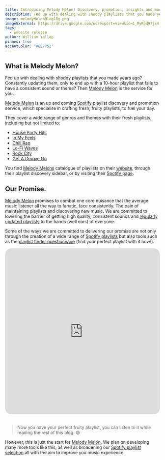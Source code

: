 ```yaml
---
title: Introducing Melody Melon! Discovery, promotion, insights and much more!
description: Fed up with dealing with shoddy playlists that you made years ago? Constantly updating them, only to end up with a 10-hour playlist that fails to have a consistent sound or theme? Then Melody Melon is the service for you. 
image: melodyMelonBlog1Bg.png
imageExternal: https://drive.google.com/uc?export=view&id=1_MyRod97jx4-31737QPvwYNA-ASLdrdk
tags:
  - website release
author: William Yallop
pinned: true
accentColor: '#EE7752'
---
```


## What is Melody Melon?
Fed up with dealing with shoddy playlists that you made years ago? Constantly updating them, only to end up with a 10-hour playlist that fails to have a consistent sound or theme? Then <a href="https://melodymelon.com/">Melody Melon</a> is the service for you. 

<a href="https://melodymelon.com/">Melody Melon</a> is an up and coming <a href="https://www.spotify.com/">Spotify</a> playlist discovery and promotion service, which specialise in crafting fresh, fruity playlists, to fuel your day. 

They cover a wide range of genres and themes with their fresh playlists, including but not limited to:

- <a href="https://melodymelon.com/playlist/house-party-hits">House Party Hits</a>
- <a href="https://melodymelon.com/playlist/in-my-feels">In My Feels</a>
- <a href="https://melodymelon.com/playlist/chill-rap">Chill Rap</a>
- <a href="https://melodymelon.com/playlist/lo-fi-waves">Lo-Fi Waves</a>
- <a href="https://melodymelon.com/playlist/rock-city">Rock City</a>
- <a href="https://melodymelon.com/playlist/get-a-groove-on">Get A Groove On</a>

You find <a href="https://melodymelon.com/">Melody Melons</a> catalogue of playlists on their <a href="https://melodymelon.com/">website</a>, through their playlist discovery sidebar, or by visiting their <a href="https://open.spotify.com/user/9b0arwvohrpgzewx9e4bjkr1y?si=KzhxRnW-TuKPZF9111riAw">Spotify page</a>.

## Our Promise.
<a href="https://melodymelon.com/">Melody Melon</a> promises to combat one core nuisance that the average music listener all the way to fanatic, face consistently. The pain of maintaining playlists and discovering new music. We are committed to lowering the barrier of getting high quality, consistent sounds and <a href="https://open.spotify.com/user/9b0arwvohrpgzewx9e4bjkr1y?si=KzhxRnW-TuKPZF9111riAw">regularly updated playlists</a> to the hands (well ears) of everyone.

Some of the ways we are committed to delivering our promise are not only through the creation of a wide range of <a href="https://open.spotify.com/user/9b0arwvohrpgzewx9e4bjkr1y?si=KzhxRnW-TuKPZF9111riAw">Spotify playlists</a> but also tools such as the <a href="https://finder.melodymelon.com">playlist finder questionnaire</a> (find your perfect playlist with it now!).

<iframe src="https://finder.melodymelon.com/" style="border:0px none; border-radius: 20px; margin-bottom: 20px; width: 100%;" name="myiFrame" scrolling="no" frameborder="0" marginheight="0px" marginwidth="0px" height="540px" width="800px" allowfullscreen></iframe>

> Now you have your perfect fruity playlist, you can listen to it while reading the rest of this blog. 😄

However, this is just the start for <a href="https://melodymelon.com/">Melody Melon</a>. We plan on developing many more tools like this, as well as broadening our <a href="https://open.spotify.com/user/9b0arwvohrpgzewx9e4bjkr1y?si=KzhxRnW-TuKPZF9111riAw">Spotify playlist selection</a> all with the aim to improve you music experience.
